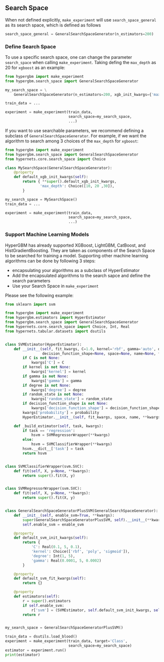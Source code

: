 ## Search Space

When not defined explicitly, `make_experiment` will use `search_space_general` as its search space, which is defined as follows

```python
search_space_general = GeneralSearchSpaceGenerator(n_estimators=200)
```



### Define Search Space


To use a specific search space, one can change the parameter `search_space` when calling `make_experiment`. Taking defing the `max_depth` as 20 for `xgboost` as an example:

```python
from hypergbm import make_experiment
from hypergbm.search_space import GeneralSearchSpaceGenerator

my_search_space = \
    GeneralSearchSpaceGenerator(n_estimators=200, xgb_init_kwargs={'max_depth': 20})

train_data = ...

experiment = make_experiment(train_data,
                             search_space=my_search_space,
                             ...)

```



If you want to use searchable parameters, we recommend defining a subclass of `GeneralSearchSpaceGenerator`. For example, if we want the algorithm to search among 3 choices of the `max_depth` for `xgboost`:

```python
from hypergbm import make_experiment
from hypergbm.search_space import GeneralSearchSpaceGenerator
from hypernets.core.search_space import Choice

class MySearchSpace(GeneralSearchSpaceGenerator):
    @property
    def default_xgb_init_kwargs(self):
        return { **super().default_xgb_init_kwargs,
                'max_depth': Choice([10, 20 ,30]),
        }

my_search_space = MySearchSpace()
train_data = ...

experiment = make_experiment(train_data, 
                             search_space=my_search_space,
                             ...)

```



### Support Machine Learning Models
HyperGBM has already supported XGBoost, LightGBM, CatBoost, and HistGradientBoosting. They are taken as components of the Search Space to be searched for training a model. Supporting other machine learning algorithms can be done by following 3 steps:

* encapsulating your algorithms as a subclass of HyperEstimator
* Add the encapsulated algorithms to the search sapce and define the search parameters
* Use your Search Space in `make_experiment`

Please see the following example:
```python
from sklearn import svm

from hypergbm import make_experiment
from hypergbm.estimators import HyperEstimator
from hypergbm.search_space import GeneralSearchSpaceGenerator
from hypernets.core.search_space import Choice, Int, Real
from hypernets.tabular.datasets import dsutils


class SVMEstimator(HyperEstimator):
    def __init__(self, fit_kwargs, C=1.0, kernel='rbf', gamma='auto', degree=3, random_state=666, probability=True,
                 decision_function_shape=None, space=None, name=None, **kwargs):
        if C is not None:
            kwargs['C'] = C
        if kernel is not None:
            kwargs['kernel'] = kernel
        if gamma is not None:
            kwargs['gamma'] = gamma
        if degree is not None:
            kwargs['degree'] = degree
        if random_state is not None:
            kwargs['random_state'] = random_state
        if decision_function_shape is not None:
            kwargs['decision_function_shape'] = decision_function_shape
        kwargs['probability'] = probability
        HyperEstimator.__init__(self, fit_kwargs, space, name, **kwargs)

    def _build_estimator(self, task, kwargs):
        if task == 'regression':
            hsvm = SVMRegressorWrapper(**kwargs)
        else:
            hsvm = SVMClassifierWrapper(**kwargs)
        hsvm.__dict__['task'] = task
        return hsvm


class SVMClassifierWrapper(svm.SVC):
    def fit(self, X, y=None, **kwargs):
        return super().fit(X, y)


class SVMRegressorWrapper(svm.SVC):
    def fit(self, X, y=None, **kwargs):
        return super().fit(X, y)


class GeneralSearchSpaceGeneratorPlusSVM(GeneralSearchSpaceGenerator):
    def __init__(self, enable_svm=True, **kwargs):
        super(GeneralSearchSpaceGeneratorPlusSVM, self).__init__(**kwargs)
        self.enable_svm = enable_svm

    @property
    def default_svm_init_kwargs(self):
        return {
            'C': Real(0.1, 5, 0.1),
            'kernel': Choice(['rbf', 'poly', 'sigmoid']),
            'degree': Int(1, 5),
            'gamma': Real(0.0001, 5, 0.0002)
        }

    @property
    def default_svm_fit_kwargs(self):
        return {}

    @property
    def estimators(self):
        r = super().estimators
        if self.enable_svm:
            r['svm'] = (SVMEstimator, self.default_svm_init_kwargs, self.default_svm_fit_kwargs)
        return r


my_search_space = GeneralSearchSpaceGeneratorPlusSVM()

train_data = dsutils.load_blood()
experiment = make_experiment(train_data, target='Class',
                             search_space=my_search_space)
estimator = experiment.run()
print(estimator)

```
